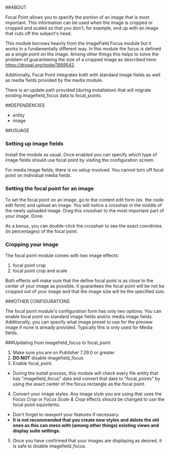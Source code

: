 ##ABOUT

Focal Point allows you to specify the portion of an image that is most
important. This information can be used when the image is cropped or cropped and
scaled so that you don't, for example, end up with an image that cuts off the
subject's head.

This module borrows heavily from the ImageField Focus module but it works in a
fundamentally different way. In this module the focus is defined as a single
point on the image. Among other things this helps to solve the problem of
guaranteeing the size of a cropped image as described here:
https://drupal.org/node/1889542.

Additionally, Focal Point integrates both with standard image fields as well as
media fields provided by the media module.

There is an update path provided (during installation) that will migrate
existing imagefield_focus data to focal_points.

##DEPENDENCIES

- entity
- image

##USUAGE

### Setting up image fields

Install the module as usual. Once enabled you can specify which type of image
fields should
use focal point by visiting the configuration screen.

For media image fields, there is no setup involved. You cannot turn off focal
point on individual media fields.

### Setting the focal point for an image

To set the focal point on an image, go to the content edit form (ex. the node
edit form) and upload an image. You will notice a crosshair in the middle of the
newly uploaded image. Drag this crosshair to the most important part of your
image. Done.

As a bonus, you can double-click the crosshair to see the exact coordintes (in
percentages) of the focal point.

### Cropping your image
The focal point module comes with two image effects:

1. focal point crop
2. focal point crop and scale

Both effects will make sure that the define focal point is as close to the
center of your image as possible. It guarantees the focal point will be not be
cropped out of your image and that the image size will be the specified size.

###OTHER CONFIGURATIONS

The focal point module's configuration form has only two options. You can enable
focal point on standard image fields and/or media image fields. Additionally,
you can specify what image preset to use for the preview image if none is
already provided. Typically this is only used for Media fields.

###Updating from imagefield_focus to focal_point

1. Make sure you are on Publisher 7.29.0 or greater
2. **DO NOT** disable imagefield_focus
3. Enable focal_point.
  - During the install process, this module will check every file entity that
    has "imagefield_focus" data and convert that data to "focal_points" by using
    the exact center of the focus rectangle as the focal point.
4. Convert your image styles. Any image style you are using that uses the *Focus
   Crop* or *Focus Scale & Crop* effects should be changed to use the focal point equivilents.
  - Don't forget to reexport your features if necessary.
  - **It is not recommended that you create new styles and delete the old ones
    as this can mess with (among other things) existing views and display suite
    settings.**
5. Once you have confirmed that your images are displaying as desired, it is
   safe to disable imagefield_focus.
